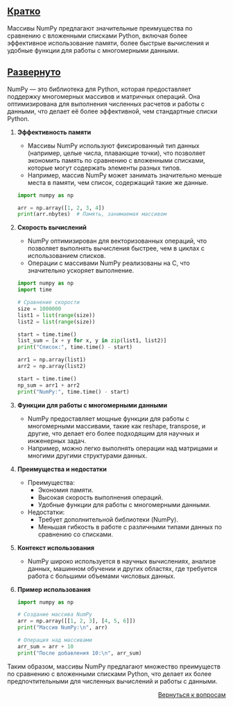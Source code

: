 ## <u>Кратко</u>

Массивы NumPy предлагают значительные преимущества по сравнению с вложенными списками Python, включая более эффективное
использование памяти, более быстрые вычисления и удобные функции для работы с многомерными данными.

## <u>Развернуто</u>

NumPy — это библиотека для Python, которая предоставляет поддержку многомерных массивов и матричных операций. Она
оптимизирована для выполнения численных расчетов и работы с данными, что делает её более эффективной, чем стандартные
списки Python.

1. **Эффективность памяти**
    - Массивы NumPy используют фиксированный тип данных (например, целые числа, плавающие точки), что позволяет
      экономить память по сравнению с вложенными списками, которые могут содержать элементы разных типов.
    - Например, массив NumPy может занимать значительно меньше места в памяти, чем список, содержащий такие же данные.
    ```Python
    import numpy as np

    arr = np.array([1, 2, 3, 4])
    print(arr.nbytes)  # Память, занимаемая массивом
    ```

2. **Скорость вычислений**
    - NumPy оптимизирован для векторизованных операций, что позволяет выполнять вычисления быстрее, чем в циклах с
      использованием списков.
    - Операции с массивами NumPy реализованы на C, что значительно ускоряет выполнение.
    ```Python
    import numpy as np
    import time

    # Сравнение скорости
    size = 1000000
    list1 = list(range(size))
    list2 = list(range(size))

    start = time.time()
    list_sum = [x + y for x, y in zip(list1, list2)]
    print("Список:", time.time() - start)

    arr1 = np.array(list1)
    arr2 = np.array(list2)

    start = time.time()
    np_sum = arr1 + arr2
    print("NumPy:", time.time() - start)
    ```

3. **Функции для работы с многомерными данными**
    - NumPy предоставляет мощные функции для работы с многомерными массивами, такие как reshape, transpose, и другие,
      что делает его более подходящим для научных и инженерных задач.
    - Например, можно легко выполнять операции над матрицами и многими другими структурами данных.

4. **Преимущества и недостатки**
    - Преимущества:
        - Экономия памяти.
        - Высокая скорость выполнения операций.
        - Удобные функции для работы с многомерными данными.
    - Недостатки:
        - Требует дополнительной библиотеки (NumPy).
        - Меньшая гибкость в работе с различными типами данных по сравнению со списками.

5. **Контекст использования**
    - NumPy широко используется в научных вычислениях, анализе данных, машинном обучении и других областях, где
      требуется работа с большими объемами числовых данных.

6. **Пример использования**
    ```Python
    import numpy as np

    # Создание массива NumPy
    arr = np.array([[1, 2, 3], [4, 5, 6]])
    print("Массив NumPy:\n", arr)

    # Операция над массивами
    arr_sum = arr + 10
    print("После добавления 10:\n", arr_sum)
    ```

Таким образом, массивы NumPy предлагают множество преимуществ по сравнению с вложенными списками Python, что делает их
более предпочтительными для численных вычислений и работы с данными.

<div align="right">

[Вернуться к вопросам](../Вопросы.md)

</div>
